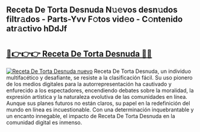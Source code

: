 ## Receta De Torta Desnuda N𝚞𝚎vos desn𝚞dos filtr𝚊dos - Parts-Yvv F𝚘tos vid𝚎o - C𝚘ntenido atr𝚊ctivo hDdJf

# <h2><a href="http://mb3cvg.tromn.icu/?c=Receta+De+Torta+Desnuda">🔗👉👉👉 Receta De Torta Desnuda 🔗🔗</a></h2>

[![Receta De Torta Desnuda nuevo](https://i.imgur.com/pEAQMta.gif)](http://mb3cvg.tromn.icu/?c=Receta+De+Torta+Desnuda)
Receta De Torta Desnuda, un individuo multifacético y desafiante, se resiste a la clasificación fácil. Su uso pionero de los medios digitales para la autorrepresentación ha cautivado y enfurecido a los espectadores, encendiendo debates sobre la moralidad, la expresión artística y la naturaleza evolutiva de las comunidades en línea. Aunque sus planes futuros no están claros, su papel en la redefinición del mundo en línea es incuestionable. Con una determinación inquebrantable y un encanto innegable, el impacto de Receta De Torta Desnuda en la comunidad digital es inmenso.
